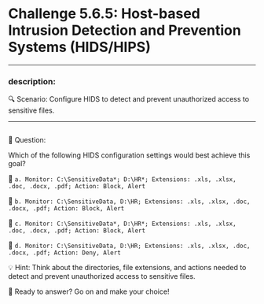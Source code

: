 # **Challenge 5.6.5: Host-based Intrusion Detection and Prevention Systems (HIDS/HIPS)**

---

### **description:**

🔍 Scenario: Configure HIDS to detect and prevent unauthorized access to sensitive files.

---
```plaintext

```
🤔 Question:

Which of the following HIDS configuration settings would best achieve this goal?

🔘 ```a. Monitor: C:\SensitiveData*; D:\HR*; Extensions: .xls, .xlsx, .doc, .docx, .pdf; Action: Block, Alert```

🔘 ```b. Monitor: C:\SensitiveData, D:\HR; Extensions: .xls, .xlsx, .doc, .docx, .pdf; Action: Block, Alert```

🔘 ```c. Monitor: C:\SensitiveData*, D:\HR*; Extensions: .xls, .xlsx, .doc, .docx, .pdf; Action: Block, Alert```

🔘 ```d. Monitor: C:\SensitiveData, D:\HR; Extensions: .xls, .xlsx, .doc, .docx, .pdf; Action: Deny, Alert```

💡 Hint: Think about the directories, file extensions, and actions needed to detect and prevent unauthorized access to sensitive files.

🚀 Ready to answer? Go on and make your choice!